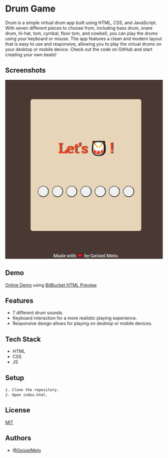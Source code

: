 # Drum Game

Drum is a simple virtual drum app built using HTML, CSS, and JavaScript. With seven different pieces to choose from, including bass drum, snare drum, hi-hat, tom, cymbal, floor tom, and cowbell, you can play the drums using your keyboard or mouse. The app features a clean and modern layout that is easy to use and responsive, allowing you to play the virtual drums on your desktop or mobile device. Check out the code on GitHub and start creating your own beats!


## Screenshots

![App Screenshot](https://github.com/GeisielMelo/Drum/blob/main/readme.png?raw=true)


## Demo

[Online Demo](https://htmlpreview.github.io/?https://github.com/GeisielMelo/Drum/blob/main/index.html) using [BitBucket HTML Preview](https://htmlpreview.github.io/).


## Features

- 7 different drum sounds.
- Keyboard interaction for a more realistic playing experience.
- Responsive design allows for playing on desktop or mobile devices.


## Tech Stack

- HTML
- CSS
- JS


## Setup

    1. Clone the repository.
    2. Open index.html.

    
## License

[MIT](https://choosealicense.com/licenses/mit/)


## Authors

- [@GeisielMelo](https://github.com/GeisielMelo)

